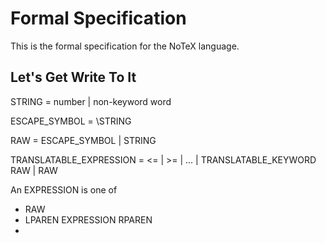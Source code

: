 # Formal Specification

This is the formal specification for the NoTeX language.

## Let's Get Write To It

STRING = number | non-keyword word

ESCAPE_SYMBOL = \\STRING

RAW = ESCAPE_SYMBOL | STRING

TRANSLATABLE_EXPRESSION = <= | >= | ...
   | TRANSLATABLE_KEYWORD RAW
   | RAW

An EXPRESSION is one of
- RAW
- LPAREN EXPRESSION RPAREN
-
